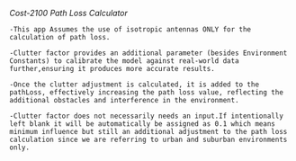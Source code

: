 
        
  *Cost-2100 Path Loss Calculator*


	-This app Assumes the use of isotropic antennas ONLY for the calculation of path loss.
	
	-Clutter factor provides an additional parameter (besides Environment Constants) to calibrate the model against real-world data further,ensuring it produces more accurate results.

	-Once the clutter adjustment is calculated, it is added to the pathLoss, effectively increasing the path loss value, reflecting the additional obstacles and interference in the environment.

	-Clutter factor does not necessarily needs an input.If intentionally left blank it will be automatically be assigned as 0.1 which means minimum influence but still an additional adjustment to the path loss calculation since we are referring to urban and suburban environments only.
